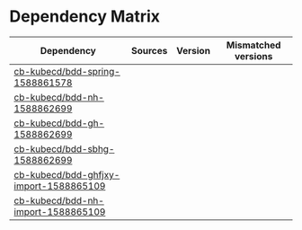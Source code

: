 # Dependency Matrix

Dependency | Sources | Version | Mismatched versions
---------- | ------- | ------- | -------------------
[cb-kubecd/bdd-spring-1588861578](https://github.com/cb-kubecd/bdd-spring-1588861578.git) |  | []() | 
[cb-kubecd/bdd-nh-1588862699](https://github.com/cb-kubecd/bdd-nh-1588862699.git) |  | []() | 
[cb-kubecd/bdd-gh-1588862699](https://github.com/cb-kubecd/bdd-gh-1588862699.git) |  | []() | 
[cb-kubecd/bdd-sbhg-1588862699](https://github.com/cb-kubecd/bdd-sbhg-1588862699.git) |  | []() | 
[cb-kubecd/bdd-ghfjxy-import-1588865109](https://github.com/cb-kubecd/bdd-ghfjxy-import-1588865109.git) |  | []() | 
[cb-kubecd/bdd-nh-import-1588865109](https://github.com/cb-kubecd/bdd-nh-import-1588865109.git) |  | []() | 

